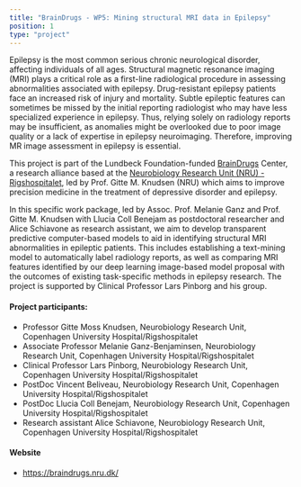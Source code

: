 ```yaml
---
title: "BrainDrugs - WP5: Mining structural MRI data in Epilepsy"
position: 1
type: "project"
---
```


<p>
Epilepsy is the most common serious chronic neurological disorder, affecting individuals of all ages. Structural magnetic resonance imaging (MRI) plays a critical role as a first-line radiological procedure in assessing abnormalities associated with epilepsy.
Drug-resistant epilepsy patients face an increased risk of injury and mortality. Subtle epileptic features can sometimes be missed by the initial reporting radiologist who may have less specialized experience in epilepsy. Thus, relying solely on radiology reports may be insufficient, as anomalies might be overlooked due to poor image quality or a lack of expertise in epilepsy neuroimaging. Therefore, improving MR image assessment in epilepsy is essential.

This project is part of the Lundbeck Foundation-funded [BrainDrugs]("https://braindrugs.nru.dk/") Center, a research alliance based at the [Neurobiology Research Unit (NRU) - Rigshospitalet](https://nru.dk/index.php), led by Prof. Gitte M. Knudsen (NRU) which aims to improve precision medicine in the treatment of depressive disorder and epilepsy. 

In this specific work package, led by Assoc. Prof. Melanie Ganz and Prof. Gitte M. Knudsen with Llucia Coll Benejam as postdoctoral researcher and Alice Schiavone as research assistant, we aim to develop transparent predictive computer-based models to aid in identifying structural MRI abnormalities in epileptic patients. This includes establishing a text-mining model to automatically label radiology reports, as well as comparing MRI features identified by our deep learning image-based model proposal with the outcomes of existing task-specific methods in epilepsy research. The project is supported by Clinical Professor Lars Pinborg and his group.
</p>

<h4>Project participants:</h4>
<ul>
  <li>Professor Gitte Moss Knudsen, Neurobiology Research Unit, Copenhagen University Hospital/Rigshospitalet </li>
  <li>Associate Professor Melanie Ganz-Benjaminsen, Neurobiology Research Unit, Copenhagen University Hospital/Rigshospitalet</li>
  <li>Clinical Professor Lars Pinborg, Neurobiology Research Unit, Copenhagen University Hospital/Rigshospitalet</li>
  <li>PostDoc Vincent Beliveau, Neurobiology Research Unit, Copenhagen University Hospital/Rigshospitalet</li>
  <li>PostDoc Llucia Coll Benejam, Neurobiology Research Unit, Copenhagen University Hospital/Rigshospitalet</li>
  <li>Research assistant Alice Schiavone, Neurobiology Research Unit, Copenhagen University Hospital/Rigshospitalet</li>
</ul>

<h4>Website</h4>
<ul>
  <li><a href="https://braindrugs.nru.dk/">https://braindrugs.nru.dk/</a>
  </li>
</ul>

